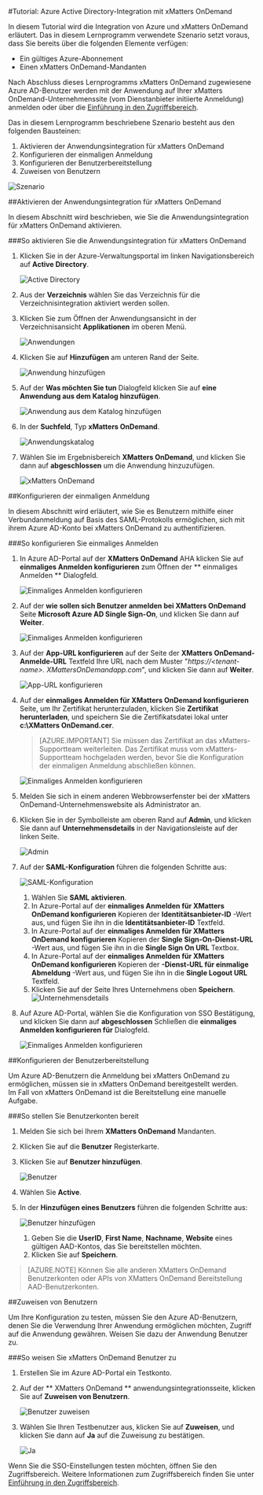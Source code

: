 <properties 
    pageTitle="Tutorial: Azure Active Directory-Integration mit xMatters OnDemand | Microsoft Azure" description="Hier erfahren Sie, wie Sie xMatters OnDemand mit Azure Active Directory verwenden können, um einmaliges Anmelden, automatisierte Bereitstellung und vieles mehr zu ermöglichen." 
    services="active-directory" 
    authors="markusvi"  
    documentationCenter="na" 
    manager="stevenpo"/>
<tags 
    ms.service="active-directory" 
    ms.devlang="na" 
    ms.topic="article" 
    ms.tgt_pltfrm="na" 
    ms.workload="identity" 
    ms.date="10/22/2015" 
    ms.author="markvi" />

#Tutorial: Azure Active Directory-Integration mit xMatters OnDemand
  
In diesem Tutorial wird die Integration von Azure und xMatters OnDemand erläutert. Das in diesem Lernprogramm verwendete Szenario setzt voraus, dass Sie bereits über die folgenden Elemente verfügen:

-   Ein gültiges Azure-Abonnement
-   Einen xMatters OnDemand-Mandanten
  
Nach Abschluss dieses Lernprogramms xMatters OnDemand zugewiesene Azure AD-Benutzer werden mit der Anwendung auf Ihrer xMatters OnDemand-Unternehmenssite (vom Dienstanbieter initiierte Anmeldung) anmelden oder über die [Einführung in den Zugriffsbereich](active-directory-saas-access-panel-introduction.md).
  
Das in diesem Lernprogramm beschriebene Szenario besteht aus den folgenden Bausteinen:

1.  Aktivieren der Anwendungsintegration für xMatters OnDemand
2.  Konfigurieren der einmaligen Anmeldung
3.  Konfigurieren der Benutzerbereitstellung
4.  Zuweisen von Benutzern

![Szenario](./media/active-directory-saas-xmatters-ondemand-tutorial/IC776788.png "Scenario")

##Aktivieren der Anwendungsintegration für xMatters OnDemand
  
In diesem Abschnitt wird beschrieben, wie Sie die Anwendungsintegration für xMatters OnDemand aktivieren.

###So aktivieren Sie die Anwendungsintegration für xMatters OnDemand

1.  Klicken Sie in der Azure-Verwaltungsportal im linken Navigationsbereich auf **Active Directory**.

    ![Active Directory](./media/active-directory-saas-xmatters-ondemand-tutorial/IC700993.png "Active Directory")

2.  Aus der **Verzeichnis** wählen Sie das Verzeichnis für die Verzeichnisintegration aktiviert werden sollen.

3.  Klicken Sie zum Öffnen der Anwendungsansicht in der Verzeichnisansicht **Applikationen** im oberen Menü.

    ![Anwendungen](./media/active-directory-saas-xmatters-ondemand-tutorial/IC700994.png "Applications")

4.  Klicken Sie auf **Hinzufügen** am unteren Rand der Seite.

    ![Anwendung hinzufügen](./media/active-directory-saas-xmatters-ondemand-tutorial/IC749321.png "Add application")

5.  Auf der **Was möchten Sie tun** Dialogfeld klicken Sie auf **eine Anwendung aus dem Katalog hinzufügen**.

    ![Anwendung aus dem Katalog hinzufügen](./media/active-directory-saas-xmatters-ondemand-tutorial/IC749322.png "Add an application from gallerry")

6.  In der **Suchfeld**, Typ **xMatters OnDemand**.

    ![Anwendungskatalog](./media/active-directory-saas-xmatters-ondemand-tutorial/IC776789.png "Application gallery")

7.  Wählen Sie im Ergebnisbereich **XMatters OnDemand**, und klicken Sie dann auf **abgeschlossen** um die Anwendung hinzuzufügen.

    ![xMatters OnDemand](./media/active-directory-saas-xmatters-ondemand-tutorial/IC776790.png "xMatters OnDemand")

##Konfigurieren der einmaligen Anmeldung
  
In diesem Abschnitt wird erläutert, wie Sie es Benutzern mithilfe einer Verbundanmeldung auf Basis des SAML-Protokolls ermöglichen, sich mit ihrem Azure AD-Konto bei xMatters OnDemand zu authentifizieren.

###So konfigurieren Sie einmaliges Anmelden

1.  In Azure AD-Portal auf der **XMatters OnDemand** AHA klicken Sie auf **einmaliges Anmelden konfigurieren** zum Öffnen der ** einmaliges Anmelden ** Dialogfeld.

    ![Einmaliges Anmelden konfigurieren](./media/active-directory-saas-xmatters-ondemand-tutorial/IC776791.png "Configure single sign-on")

2.  Auf der **wie sollen sich Benutzer anmelden bei XMatters OnDemand** Seite **Microsoft Azure AD Single Sign-On**, und klicken Sie dann auf **Weiter**.

    ![Einmaliges Anmelden konfigurieren](./media/active-directory-saas-xmatters-ondemand-tutorial/IC776792.png "Configure single sign-on")

3.  Auf der **App-URL konfigurieren** auf der Seite der **XMatters OnDemand-Anmelde-URL** Textfeld Ihre URL nach dem Muster "*https://\<tenant-name\>. XMattersOnDemandapp.com*", und klicken Sie dann auf **Weiter**.

    ![App-URL konfigurieren](./media/active-directory-saas-xmatters-ondemand-tutorial/IC776793.png "Configure app URL")

4.  Auf der **einmaliges Anmelden für XMatters OnDemand konfigurieren** Seite, um Ihr Zertifikat herunterzuladen, klicken Sie **Zertifikat herunterladen**, und speichern Sie die Zertifikatsdatei lokal unter **c:\\XMatters OnDemand.cer**.

    >[AZURE.IMPORTANT] Sie müssen das Zertifikat an das xMatters-Supportteam weiterleiten. Das Zertifikat muss vom xMatters-Supportteam hochgeladen werden, bevor Sie die Konfiguration der einmaligen Anmeldung abschließen können.

    ![Einmaliges Anmelden konfigurieren](./media/active-directory-saas-xmatters-ondemand-tutorial/IC776794.png "Configure single sign on")

5.  Melden Sie sich in einem anderen Webbrowserfenster bei der xMatters OnDemand-Unternehmenswebsite als Administrator an.

6.  Klicken Sie in der Symbolleiste am oberen Rand auf **Admin**, und klicken Sie dann auf **Unternehmensdetails** in der Navigationsleiste auf der linken Seite.

    ![Admin](./media/active-directory-saas-xmatters-ondemand-tutorial/IC776795.png "Admin")

7.  Auf der **SAML-Konfiguration** führen die folgenden Schritte aus:

    ![SAML-Konfiguration](./media/active-directory-saas-xmatters-ondemand-tutorial/IC776796.png "SAML configuration")

    1.  Wählen Sie **SAML aktivieren**.
    2.  In Azure-Portal auf der **einmaliges Anmelden für XMatters OnDemand konfigurieren** Kopieren der **Identitätsanbieter-ID** -Wert aus, und fügen Sie ihn in die **Identitätsanbieter-ID** Textfeld.
    3.  In Azure-Portal auf der **einmaliges Anmelden für XMatters OnDemand konfigurieren** Kopieren der **Single Sign-On-Dienst-URL** -Wert aus, und fügen Sie ihn in die **Single Sign On URL** Textbox.
    4.  In Azure-Portal auf der **einmaliges Anmelden für XMatters OnDemand konfigurieren** Kopieren der **-Dienst-URL für einmalige Abmeldung** -Wert aus, und fügen Sie ihn in die **Single Logout URL** Textfeld.
    5.  Klicken Sie auf der Seite Ihres Unternehmens oben **Speichern**.
        ![Unternehmensdetails](./media/active-directory-saas-xmatters-ondemand-tutorial/IC776797.png "Company details")

8.  Auf Azure AD-Portal, wählen Sie die Konfiguration von SSO Bestätigung, und klicken Sie dann auf **abgeschlossen** Schließen die **einmaliges Anmelden konfigurieren für** Dialogfeld.

    ![Einmaliges Anmelden konfigurieren](./media/active-directory-saas-xmatters-ondemand-tutorial/IC776798.png "Configure single sign on")

##Konfigurieren der Benutzerbereitstellung
  
Um Azure AD-Benutzern die Anmeldung bei xMatters OnDemand zu ermöglichen, müssen sie in xMatters OnDemand bereitgestellt werden.  
Im Fall von xMatters OnDemand ist die Bereitstellung eine manuelle Aufgabe.

###So stellen Sie Benutzerkonten bereit

1.  Melden Sie sich bei Ihrem **XMatters OnDemand** Mandanten.

2.  Klicken Sie auf die **Benutzer** Registerkarte.

3.  Klicken Sie auf **Benutzer hinzufügen**.

    ![Benutzer](./media/active-directory-saas-xmatters-ondemand-tutorial/IC781048.png "Users")

4.  Wählen Sie **Active**.

5.  In der **Hinzufügen eines Benutzers** führen die folgenden Schritte aus:

    ![Benutzer hinzufügen](./media/active-directory-saas-xmatters-ondemand-tutorial/IC781049.png "Add a User")

    1.  Geben Sie die **UserID**, **First Name**, **Nachname**, **Website** eines gültigen AAD-Kontos, das Sie bereitstellen möchten.
    2.  Klicken Sie auf **Speichern**.

>[AZURE.NOTE] Können Sie alle anderen XMatters OnDemand Benutzerkonten oder APIs von XMatters OnDemand Bereitstellung AAD-Benutzerkonten.

##Zuweisen von Benutzern
  
Um Ihre Konfiguration zu testen, müssen Sie den Azure AD-Benutzern, denen Sie die Verwendung Ihrer Anwendung ermöglichen möchten, Zugriff auf die Anwendung gewähren. Weisen Sie dazu der Anwendung Benutzer zu.

###So weisen Sie xMatters OnDemand Benutzer zu

1.  Erstellen Sie im Azure AD-Portal ein Testkonto.

2.  Auf der ** XMatters OnDemand ** anwendungsintegrationsseite, klicken Sie auf **Zuweisen von Benutzern**.

    ![Benutzer zuweisen](./media/active-directory-saas-xmatters-ondemand-tutorial/IC776799.png "Assign users")

3.  Wählen Sie Ihren Testbenutzer aus, klicken Sie auf **Zuweisen**, und klicken Sie dann auf **Ja** auf die Zuweisung zu bestätigen.

    ![Ja](./media/active-directory-saas-xmatters-ondemand-tutorial/IC767830.png "Yes")
  
Wenn Sie die SSO-Einstellungen testen möchten, öffnen Sie den Zugriffsbereich. Weitere Informationen zum Zugriffsbereich finden Sie unter [Einführung in den Zugriffsbereich](active-directory-saas-access-panel-introduction.md).

